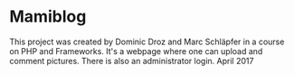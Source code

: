 # Mamiblog
This project was created by Dominic Droz and Marc Schläpfer in a course on PHP and Frameworks.
It's a webpage where one can upload and comment pictures. There is also an administrator login.
April 2017
